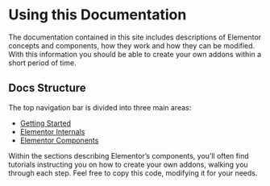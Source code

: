 # Using this Documentation

The documentation contained in this site includes descriptions of Elementor concepts and components, how they work and how they can be modified. With this information you should be able to create your own addons within a short period of time.

## Docs Structure

The top navigation bar is divided into three main areas:

* [Getting Started](/getting-started/)
* [Elementor Internals](./internals)
* [Elementor Components](./components)

Within the sections describing Elementor’s components, you’ll often find tutorials instructing you on how to create your own addons, walking you through each step. Feel free to copy this code, modifying it for your needs.
